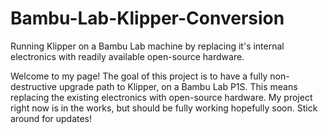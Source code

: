 # Bambu-Lab-Klipper-Conversion
Running Klipper on a Bambu Lab machine by replacing it's internal electronics with readily available open-source hardware.

Welcome to my page! The goal of this project is to have a fully non-destructive upgrade path to Klipper, on a Bambu Lab P1S. This means replacing the existing electronics with open-source hardware. My project right now is in the works, but should be fully working hopefully soon. Stick around for updates!
